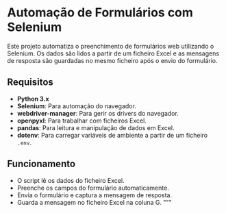 # Automação de Formulários com Selenium

Este projeto automatiza o preenchimento de formulários web utilizando o Selenium. Os dados são lidos a partir de um ficheiro Excel e as mensagens de resposta são guardadas no mesmo ficheiro após o envio do formulário.

## Requisitos

- **Python 3.x**
- **Selenium**: Para automação do navegador.
- **webdriver-manager**: Para gerir os drivers do navegador.
- **openpyxl**: Para trabalhar com ficheiros Excel.
- **pandas**: Para leitura e manipulação de dados em Excel.
- **dotenv**: Para carregar variáveis de ambiente a partir de um ficheiro `.env`.

## Funcionamento

- O script lê os dados do ficheiro Excel.
- Preenche os campos do formulário automaticamente.
- Envia o formulário e captura a mensagem de resposta.
- Guarda a mensagem no ficheiro Excel na coluna G. """
